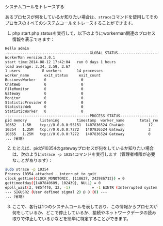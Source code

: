 システムコールをトレースする

あるプロセスが何をしているか知りたい場合は、```strace```コマンドを使用してそのプロセスのすべてのシステムコールをトレースすることができます。

1. php start.php statusを実行して、以下のようにworkerman関連のプロセス情報を表示できます：

```bash
Hello admin
---------------------------------------GLOBAL STATUS--------------------------------------------
WorkerMan version:3.0.1
start time:2014-08-12 17:42:04   run 0 days 1 hours
load average: 3.34, 3.59, 3.67
1 users          8 workers       14 processes
worker_name       exit_status     exit_count
BusinessWorker    0                0
ChatWeb           0                0
FileMonitor       0                0
Gateway           0                0
Monitor           0                0
StatisticProvider 0                0
StatisticWeb      0                0
StatisticWorker   0                0
---------------------------------------PROCESS STATUS-------------------------------------------
pid	memory      listening        timestamp  worker_name       total_request packet_err thunder_herd client_close send_fail throw_exception suc/total
10352	1.5M    tcp://0.0.0.0:55151  1407836524 ChatWeb           12             0          0            2            0         0               100%
10354	1.25M   tcp://0.0.0.0:7272   1407836524 Gateway           3              0          0            0            0         0               100%
10355	1.25M   tcp://0.0.0.0:7272   1407836524 Gateway           0              0          1            0            0         0               100%
...（省略）
```

2. たとえば、pidが10354のgatewayプロセスが何をしているか知りたい場合は、次のように```strace -p 10354```コマンドを実行します（管理者権限が必要なことがあります）：

```bash
sudo strace -p 10354
Process 10354 attached - interrupt to quit
clock_gettime(CLOCK_MONOTONIC, {118627, 242986712}) = 0
gettimeofday({1407840609, 102439}, NULL) = 0
epoll_wait(3, 985f4f0, 32, -1)          = -1 EINTR (Interrupted system call)
--- SIGUSR2 (User defined signal 2) @ 0 (0) ---
...（省略）
```

3. ここで、各行は1つのシステムコールを表しており、この情報からプロセスが何をしているか、どこで停止しているか、接続やネットワークデータの読み取りで停止しているかなどを簡単に特定することができます。
